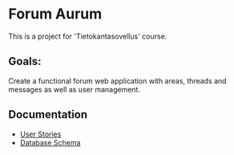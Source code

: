 # Forum Aurum

This is a project for 'Tietokantasovellus' course.

## Goals:

Create a functional forum web application with areas, threads and messages as well as user management.

## Documentation

- [User Stories](documentation/UserStories.md)
- [Database Schema](documentation/drawio/img/schema_v1.jpg)